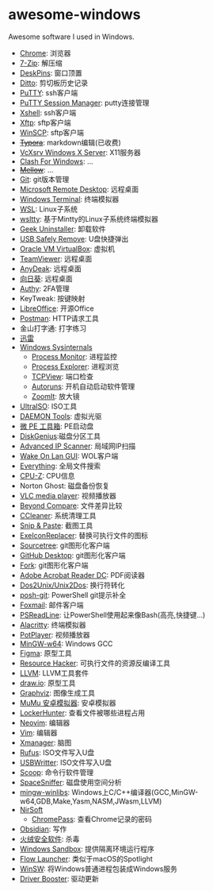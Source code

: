 # awesome-windows

Awesome software I used in Windows.

- [Chrome](https://www.google.com/chrome): 浏览器
- [7-Zip](https://www.7-zip.org): 解压缩
- [DeskPins](https://efotinis.neocities.org/deskpins): 窗口顶置
- [Ditto](https://ditto-cp.sourceforge.io): 剪切板历史记录
- [PuTTY](https://www.chiark.greenend.org.uk/~sgtatham/putty): ssh客户端
- [PuTTY Session Manager](https://puttysm.sourceforge.io): putty连接管理
- [Xshell](https://www.netsarang.com/xshell): ssh客户端
- [Xftp](https://www.netsarang.com/xftp): sftp客户端
- [WinSCP](https://winscp.net/eng): sftp客户端
- [~~Typora~~](https://typora.io): markdown编辑(已收费)
- [VcXsrv Windows X Server](https://sourceforge.net/projects/vcxsrv): X11服务器
- [Clash For Windows](https://github.com/Fndroid/clash_for_windows_pkg): ...
- [~~Mellow~~](https://github.com/mellow-io/mellow): ...
- [Git](https://git-scm.com/): git版本管理
- [Microsoft Remote Desktop](https://docs.microsoft.com/zh-cn/windows-server/remote/remote-desktop-services/clients/remote-desktop-clients): 远程桌面
- [Windows Terminal](https://github.com/microsoft/terminal): 终端模拟器
- [WSL](https://docs.microsoft.com/windows/wsl): Linux子系统
- [wsltty](https://github.com/mintty/wsltty): 基于Mintty的Linux子系统终端模拟器
- [Geek Uninstaller](https://geekuninstaller.com): 卸载软件
- [USB Safely Remove](https://safelyremove.com): U盘快捷弹出
- [Oracle VM VirtualBox](https://www.virtualbox.org): 虚拟机
- [TeamViewer](https://www.teamviewer.com): 远程桌面
- [AnyDeak](https://anydesk.com): 远程桌面
- [向日葵](https://sunlogin.oray.com/): 远程桌面
- [Authy](https://authy.com): 2FA管理
- KeyTweak: 按键映射
- [LibreOffice](https://www.libreoffice.org): 开源Office
- [Postman](https://www.postman.com): HTTP请求工具
- 金山打字通: 打字练习
- [迅雷]()
- [Windows Sysinternals](https://docs.microsoft.com/en-us/sysinternals)
  - [Process Monitor](https://docs.microsoft.com/en-us/sysinternals/downloads/procmon): 进程监控
  - [Process Explorer](https://docs.microsoft.com/en-us/sysinternals/downloads/process-explorer): 进程浏览
  - [TCPView](https://docs.microsoft.com/en-us/sysinternals/downloads/tcpview): 端口检查
  - [Autoruns](https://docs.microsoft.com/en-us/sysinternals/downloads/autoruns): 开机自动启动软件管理
  - [ZoomIt](https://docs.microsoft.com/en-us/sysinternals/downloads/zoomit): 放大镜
- [UltraISO](https://www.ultraiso.com): ISO工具
- [DAEMON Tools](https://www.daemon-tools.cc): 虚拟光驱
- [微 PE 工具箱](http://www.wepe.com.cn): PE启动盘
- [DiskGenius](https://www.diskgenius.com):磁盘分区工具
- [Advanced IP Scanner](https://www.advanced-ip-scanner.com): 局域网IP扫描
- [Wake On Lan GUI](https://www.depicus.com/wake-on-lan/wake-on-lan-gui): WOL客户端
- [Everything](https://www.voidtools.com): 全局文件搜索
- [CPU-Z](https://www.cpuid.com/softwares/cpu-z.html): CPU信息
- Norton Ghost: 磁盘备份恢复
- [VLC media player](https://www.videolan.org/vlc): 视频播放器
- [Beyond Compare](ihttps://www.scootersoftware.com): 文件差异比较
- [CCleaner](https://www.ccleaner.com): 系统清理工具
- [Snip & Paste](https://www.snipaste.com): 截图工具
- [ExeIconReplacer](https://github.com/nblookup/ExeIconReplacer): 替换可执行文件的图标
- [Sourcetree](https://www.sourcetreeapp.com): git图形化客户端
- [GitHub Desktop](https://desktop.github.com): git图形化客户端
- [Fork](https://git-fork.com): git图形化客户端
- [Adobe Acrobat Reader DC](https://acrobat.adobe.com/us/en/acrobat/pdf-reader.html): PDF阅读器
- [Dos2Unix/Unix2Dos](https://waterlan.home.xs4all.nl/dos2unix.html): 换行符转化
- [posh-git](https://github.com/dahlbyk/posh-git): PowerShell git提示补全
- [Foxmail](https://www.foxmail.com): 邮件客户端
- [PSReadLine](https://github.com/PowerShell/PSReadLine): 让PowerShell使用起来像Bash(高亮,快捷键...) 
- [Alacritty](https://github.com/alacritty/alacritty): 终端模拟器
- [PotPlayer](https://potplayer.daum.net): 视频播放器
- [MinGW-w64](https://sourceforge.net/projects/mingw-w64): Windows GCC
- [Figma](https://www.figma.com): 原型工具
- [Resource Hacker](http://www.angusj.com/resourcehacker): 可执行文件的资源反编译工具
- [LLVM](https://llvm.org): LLVM工具套件
- [draw.io](https://github.com/jgraph/drawio-desktop): 原型工具
- [Graphviz](http://www.graphviz.org): 图像生成工具
- [MuMu 安卓模拟器](https://mumu.163.com): 安卓模拟器
- [LockerHunter](https://lockhunter.com): 查看文件被哪些进程占用
- [Neovim](https://neovim.io): 编辑器
- [Vim](https://www.vim.org): 编辑器
- [Xmanager](https://www.netsarang.com/en/xmanager): 脑图
- [Rufus](https://rufus.ie/zh): ISO文件写入U盘
- [USBWritter](https://sourceforge.net/projects/usbwriter): ISO文件写入U盘
- [Scoop](https://scoop.sh): 命令行软件管理
- [SpaceSniffer](http://www.uderzo.it/main_products/space_sniffer): 磁盘使用空间分析
- [mingw-winlibs](https://winlibs.com/): Windows上C/C++编译器(GCC,MinGW-w64,GDB,Make,Yasm,NASM,JWasm,LLVM)
- [NirSoft](https://www.nirsoft.net/)
  - [ChromePass](https://www.nirsoft.net/utils/chromepass.html): 查看Chrome记录的密码
- [Obsidian](https://obsidian.md/): 写作
- [火绒安全软件](https://www.huorong.cn/person5.html): 杀毒
- [Windows Sandbox](https://learn.microsoft.com/zh-cn/windows/security/threat-protection/windows-sandbox/windows-sandbox-overview): 提供隔离环境运行程序
- [Flow Launcher](https://www.flowlauncher.com/): 类似于macOS的Spotlight
- [WinSW](https://github.com/winsw/winsw): 将Windows普通进程包装成Windows服务
- [Driver Booster](https://www.iobit.com/en/driver-booster.php): 驱动更新
